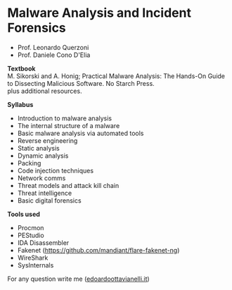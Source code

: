 # Malware Analysis and Incident Forensics

- Prof. Leonardo Querzoni
- Prof. Daniele Cono D'Elia

**Textbook**  
M. Sikorski and A. Honig; Practical Malware Analysis: The Hands-On Guide to Dissecting Malicious Software. No Starch Press.  
plus additional resources.

**Syllabus**  

- Introduction to malware analysis
- The internal structure of a malware
- Basic malware analysis via automated tools
- Reverse engineering
- Static analysis
- Dynamic analysis
- Packing 
- Code injection techniques
- Network comms
- Threat models and attack kill chain
- Threat intelligence
- Basic digital forensics

**Tools used**

- Procmon
- PEStudio
- IDA Disassembler
- Fakenet (https://github.com/mandiant/flare-fakenet-ng)
- WireShark
- SysInternals

For any question write me ([edoardoottavianelli.it](https://www.edoardoottavianelli.it/))
